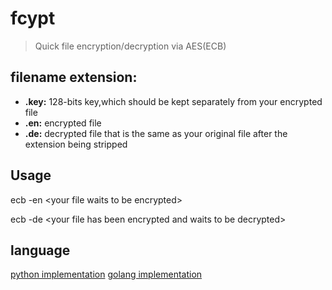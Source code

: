 # fcypt
> Quick file encryption/decryption via AES(ECB) 


## filename extension:

* __.key:__ 128-bits key,which should be kept separately from your encrypted file
* __.en:__ encrypted file
* __.de:__ decrypted file that is the same as your original file after the extension being stripped

## Usage
ecb -en \<your file waits to be encrypted\>

ecb -de \<your file has been encrypted and waits to be decrypted\>

## language
[python implementation](https://github.com/nichtsen/symk-fcrypto)
[golang implementation](https://github.com/nichtsen/fcypt)

